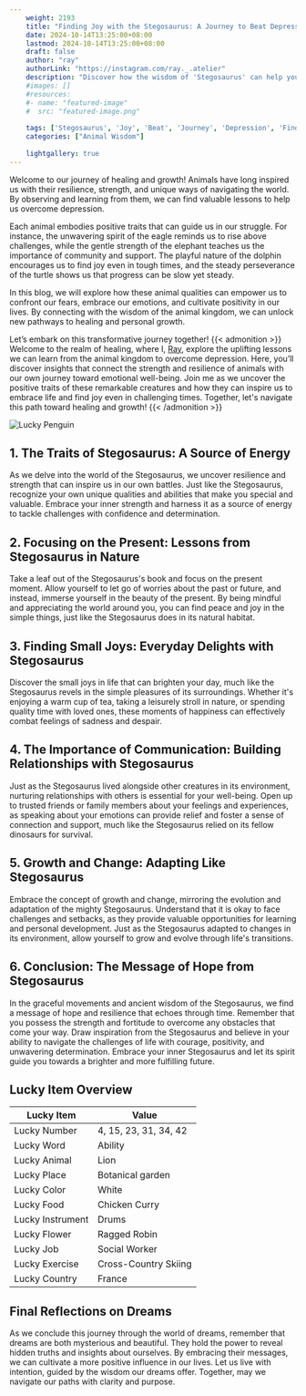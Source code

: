 ```yaml
---
    weight: 2193
    title: "Finding Joy with the Stegosaurus: A Journey to Beat Depression"  # Assuming 'title' column exists
    date: 2024-10-14T13:25:00+08:00
    lastmod: 2024-10-14T13:25:00+08:00
    draft: false
    author: "ray"
    authorLink: "https://instagram.com/ray._.atelier"
    description: "Discover how the wisdom of 'Stegosaurus' can help you overcome depression and find joy in your life journey."
    #images: []
    #resources:
    #- name: "featured-image"
    #  src: "featured-image.png"
    
    tags: ['Stegosaurus', 'Joy', 'Beat', 'Journey', 'Depression', 'Finding']
    categories: ["Animal Wisdom"]
    
    lightgallery: true
---
```

    
Welcome to our journey of healing and growth! Animals have long inspired us with their resilience, strength, and unique ways of navigating the world. By observing and learning from them, we can find valuable lessons to help us overcome depression.

Each animal embodies positive traits that can guide us in our struggle. For instance, the unwavering spirit of the eagle reminds us to rise above challenges, while the gentle strength of the elephant teaches us the importance of community and support. The playful nature of the dolphin encourages us to find joy even in tough times, and the steady perseverance of the turtle shows us that progress can be slow yet steady.

In this blog, we will explore how these animal qualities can empower us to confront our fears, embrace our emotions, and cultivate positivity in our lives. By connecting with the wisdom of the animal kingdom, we can unlock new pathways to healing and personal growth.

Let’s embark on this transformative journey together!
{{< admonition >}}
Welcome to the realm of healing, where I, [Ray](https://instagram.com/ray._.atelier), explore the uplifting lessons we can learn from the animal kingdom to overcome depression. Here, you’ll discover insights that connect the strength and resilience of animals with our own journey toward emotional well-being. Join me as we uncover the positive traits of these remarkable creatures and how they can inspire us to embrace life and find joy even in challenging times. Together, let's navigate this path toward healing and growth!
{{< /admonition >}}

![Lucky Penguin](https://cdn.pixabay.com/photo/2024/09/07/02/34/penguins-9028827_1280.jpg "Lucky Penguin")

## 1. The Traits of Stegosaurus: A Source of Energy
As we delve into the world of the Stegosaurus, we uncover resilience and strength that can inspire us in our own battles. Just like the Stegosaurus, recognize your own unique qualities and abilities that make you special and valuable. Embrace your inner strength and harness it as a source of energy to tackle challenges with confidence and determination.

## 2. Focusing on the Present: Lessons from Stegosaurus in Nature
Take a leaf out of the Stegosaurus's book and focus on the present moment. Allow yourself to let go of worries about the past or future, and instead, immerse yourself in the beauty of the present. By being mindful and appreciating the world around you, you can find peace and joy in the simple things, just like the Stegosaurus does in its natural habitat.

## 3. Finding Small Joys: Everyday Delights with Stegosaurus
Discover the small joys in life that can brighten your day, much like the Stegosaurus revels in the simple pleasures of its surroundings. Whether it's enjoying a warm cup of tea, taking a leisurely stroll in nature, or spending quality time with loved ones, these moments of happiness can effectively combat feelings of sadness and despair.

## 4. The Importance of Communication: Building Relationships with Stegosaurus
Just as the Stegosaurus lived alongside other creatures in its environment, nurturing relationships with others is essential for your well-being. Open up to trusted friends or family members about your feelings and experiences, as speaking about your emotions can provide relief and foster a sense of connection and support, much like the Stegosaurus relied on its fellow dinosaurs for survival.

## 5. Growth and Change: Adapting Like Stegosaurus
Embrace the concept of growth and change, mirroring the evolution and adaptation of the mighty Stegosaurus. Understand that it is okay to face challenges and setbacks, as they provide valuable opportunities for learning and personal development. Just as the Stegosaurus adapted to changes in its environment, allow yourself to grow and evolve through life's transitions.

## 6. Conclusion: The Message of Hope from Stegosaurus
In the graceful movements and ancient wisdom of the Stegosaurus, we find a message of hope and resilience that echoes through time. Remember that you possess the strength and fortitude to overcome any obstacles that come your way. Draw inspiration from the Stegosaurus and believe in your ability to navigate the challenges of life with courage, positivity, and unwavering determination. Embrace your inner Stegosaurus and let its spirit guide you towards a brighter and more fulfilling future.


## Lucky Item Overview
| Lucky Item          | Value              |
|---------------|--------------------|
| Lucky Number        | 4, 15, 23, 31, 34, 42  |
| Lucky Word          | Ability |
| Lucky Animal        | Lion |
| Lucky Place         | Botanical garden     |
| Lucky Color         | White     |
| Lucky Food          | Chicken Curry      |
| Lucky Instrument    | Drums |
| Lucky Flower        | Ragged Robin    |
| Lucky Job           | Social Worker       |
| Lucky Exercise      | Cross-Country Skiing  |
| Lucky Country       | France    |


##  Final Reflections on Dreams

As we conclude this journey through the world of dreams, remember that dreams are both mysterious and beautiful. They hold the power to reveal hidden truths and insights about ourselves. By embracing their messages, we can cultivate a more positive influence in our lives. Let us live with intention, guided by the wisdom our dreams offer. Together, may we navigate our paths with clarity and purpose.
